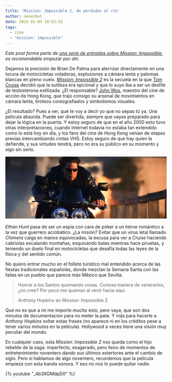 ```yaml
---
title: 'Mission: Impossible 2, de perdidos al río'
author: neverbot
date: 2025-01-03 18:53:53
tags: 
  - cine
  - "mission: impossible"
---
```


*Este post forma parte de [una serie de entradas sobre Mission: Impossible](/cine/misiones-imposibles/), es recomendable empezar por ahí.*

Dejamos la precisión de Brian De Palma para aterrizar directamente en una locura de motocicletas voladoras, explosiones a cámara lenta y palomas blancas en pleno vuelo. *[Mission: Impossible 2](https://www.imdb.com/title/tt0120755/)* es la secuela en la que [Tom Cruise](https://www.imdb.com/name/nm0000129/) decidió que la sutileza era opcional y que lo suyo iba a ser un desfile de testosterona estilizada. ¿El responsable? [John Woo](https://www.imdb.com/name/nm0000247/), maestro del cine de acción de Hong Kong, que trajo consigo su arsenal de movimientos en cámara lenta, tiroteos coreografiados y simbolismos visuales.  

¿El resultado? Pues a ver, qué te voy a decir yo que no sepas tú ya. Una película absurda. Puede ser divertida, siempre que vayas preparado para dejar la lógica en la puerta. Y estoy seguro de que en el año 2000 esto tuvo otras interpretaciones, cuando Internet todavía no estaba tan extendido como lo está hoy en día, y los fans del cine de Hong Kong venían de etapas previas intercambiando cintas VHS. Estoy seguro de que hay quien la defiende, y sus virtudes tendrá, pero no era su público en su momento y sigo sin serlo.

![mission-impossible-2](./mission-impossible-2-de-perdidos-al-rio/mission-impossible-2.jpg)

*Ethan Hunt* pasa de ser un espía con cara de póker a un héroe romántico a la vez que guerrero acrobático. ¿La misión? Evitar que un virus letal llamado *Chimera* caiga en manos equivocadas, la excusa para ver a *Cruise* haciendo cabriolas escalando montañas, esquivando balas mientras hace piruetas, y teniendo un duelo final en motocicletas que desafía todas las leyes de la física y del sentido común.

No quiero entrar mucho en el folleto turístico mal entendido acerca de las fiestas tradicionales españolas, donde mezclan la Semana Santa con las fallas en un pueblo que parece más México que Sevilla.

> Honrar a los Santos quemando cosas. Curiosa manera de venerarlos, ¿no cree? Por poco me queman al venir hacia aquí.
>
> Anthony Hopkins en Mission: Impossible 2

Que no es que a mí me importe mucho esto, pero vaya, que son dos minutos de documentacion para no meter la pata. Y más para hacerle a *Anthony Hopkins* soltar estas frases (no aparece ni en los créditos pese a tener varios minutos en la película). Hollywood a veces tiene una visión muy peculiar del mundo.  

En cualquier caso, esta *Mission: Impossible 2* nos queda como el hijo rebelde de la saga: imperfecto, exagerado, pero lleno de momentos de entretenimiento noventero dando sus últimos estertores ante el cambio de siglo. Pero si hablamos de algo noventero, recordemos que la película empieza con esta banda sonora. Y eso no nos lo puede quitar nadie.

{% youtube "_4b3XGMdpD0" %}

